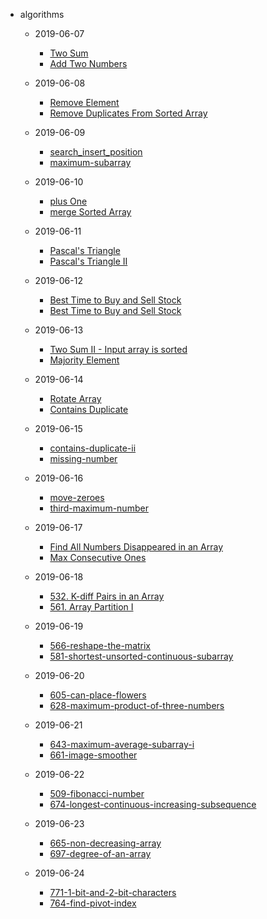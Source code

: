 
- algorithms
    - 2019-06-07
        - [Two Sum](./algorithms/twoSum/index.md)
        - [Add Two Numbers](./algorithms/addTwoNumbers/index.md)
    - 2019-06-08
        - [Remove Element](./algorithms/remove_element/index.md)
        - [Remove Duplicates From Sorted Array](./algorithms/remove_duplicates_from_sorted_array/index.md)

    - 2019-06-09
        - [search_insert_position](https://leetcode.com/problems/search-insert-position/)
        - [maximum-subarray](https://leetcode.com/problems/maximum-subarray/)

    - 2019-06-10 
        - [plus One ](https://leetcode.com/problems/plus-one/)
        - [merge Sorted Array ](https://leetcode.com/problems/merge-sorted-array/)

    - 2019-06-11
        - [Pascal's Triangle](https://leetcode.com/problems/pascals-triangle/)
        - [Pascal's Triangle II](https://leetcode.com/problems/pascals-triangle-ii/)

    - 2019-06-12
        - [Best Time to Buy and Sell Stock](https://leetcode.com/problems/best-time-to-buy-and-sell-stock/)
        - [Best Time to Buy and Sell Stock](https://leetcode.com/problems/best-time-to-buy-and-sell-stock-ii/)
    
    - 2019-06-13 
        - [Two Sum II - Input array is sorted](https://leetcode.com/problems/two-sum-ii-input-array-is-sorted/)
        - [Majority Element](https://leetcode.com/problems/majority-element/)

    - 2019-06-14
        - [ Rotate Array ](https://leetcode.com/problems/rotate-array/)
        - [ Contains Duplicate](https://leetcode.com/problems/contains-duplicate/)

    - 2019-06-15
        - [contains-duplicate-ii](https://leetcode.com/problems/contains-duplicate-ii/)
        - [missing-number](https://leetcode.com/problems/missing-number/)

    - 2019-06-16
        - [move-zeroes](https://leetcode.com/problems/move-zeroes/)
        - [third-maximum-number](https://leetcode.com/problems/third-maximum-number/)

    - 2019-06-17
        - [Find All Numbers Disappeared in an Array](https://leetcode.com/problems/find-all-numbers-disappeared-in-an-array/)
        - [Max Consecutive Ones](https://leetcode.com/problems/max-consecutive-ones/)

    - 2019-06-18
        - [532. K-diff Pairs in an Array](https://leetcode.com/problems/k-diff-pairs-in-an-array/)
        - [561. Array Partition I](https://leetcode.com/problems/array-partition-i/)

    - 2019-06-19
        - [566-reshape-the-matrix](https://leetcode.com/problems/reshape-the-matrix/)
        - [581-shortest-unsorted-continuous-subarray](https://leetcode.com/problems/shortest-unsorted-continuous-subarray/)

    - 2019-06-20
        - [605-can-place-flowers](https://leetcode.com/problems/can-place-flowers/)
        - [628-maximum-product-of-three-numbers](https://leetcode.com/problems/maximum-product-of-three-numbers/)

    - 2019-06-21
        - [643-maximum-average-subarray-i](https://leetcode.com/problems/maximum-average-subarray-i/)
        - [661-image-smoother](https://leetcode.com/problems/image-smoother/)

    - 2019-06-22
        - [509-fibonacci-number](https://leetcode.com/problems/fibonacci-number/)
        - [674-longest-continuous-increasing-subsequence](https://leetcode.com/problems/longest-continuous-increasing-subsequence/)

    - 2019-06-23
        - [665-non-decreasing-array](https://leetcode.com/problems/non-decreasing-array/)
        - [697-degree-of-an-array](https://leetcode.com/problems/degree-of-an-array/)

    - 2019-06-24
        - [771-1-bit-and-2-bit-characters](https://leetcode.com/problems/1-bit-and-2-bit-characters/)
        - [764-find-pivot-index](https://leetcode.com/problems/find-pivot-index/)

